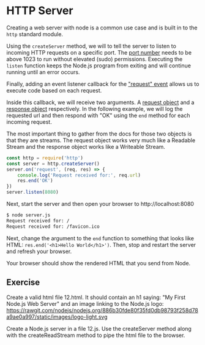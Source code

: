# HTTP Server

Creating a web server with node is a common use case and is built in to the
`http` standard module.

Using the `createServer` method, we will to tell the server to listen to
incoming HTTP requests on a specific port. The
[port  number](https://en.wikipedia.org/wiki/Port_(computer_networking))
needs to be above 1023 to run without elevated (sudo) permissions. Executing the
`listen` function keeps the Node.js program from exiting and will continue
running until an error occurs.

Finally, adding an event listener callback for the
["request" event](https://nodejs.org/api/http.html#http_event_request) allows us
to execute code based on each request.

Inside this callback, we will receive two arguments. A
[request object](https://nodejs.org/api/http.html#http_class_http_incomingmessage)
and a
[response object](https://nodejs.org/api/http.html#http_class_http_serverresponse)
respectively. In the following example, we will log the requested url and then
respond with "OK" using the `end` method for each incoming request.

The most important thing to gather from the docs for those two objects is that
they are streams. The request object works very much like a Readable Stream and
the response object works like a Writeable Stream.

```js
const http = require('http')
const server = http.createServer()
server.on('request', (req, res) => {
    console.log('Request received for:', req.url)
    res.end('OK')
})
server.listen(8080)
```

Next, start the server and then open your browser to http://localhost:8080

```bash
$ node server.js
Request received for: /
Request received for: /favicon.ico
```

Next, change the argument to the `end` function to something that looks like
HTML: `res.end('<h1>Hello World</h1>')`. Then, stop and restart the server and
refresh your browser.

Your browser should show the rendered HTML that you send from Node.

## Exercise

Create a valid html file 12.html. It should contain an h1 saying:
"My First Node.js Web Server" and an image linking to the Node.js logo:
https://rawgit.com/nodejs/nodejs.org/886b30fde80f35fd0db98793f258d78a9ae0a997/static/images/logo-light.svg

Create a Node.js server in a file 12.js. Use the createServer method along with
the createReadStream method to pipe the html file to the browser.
